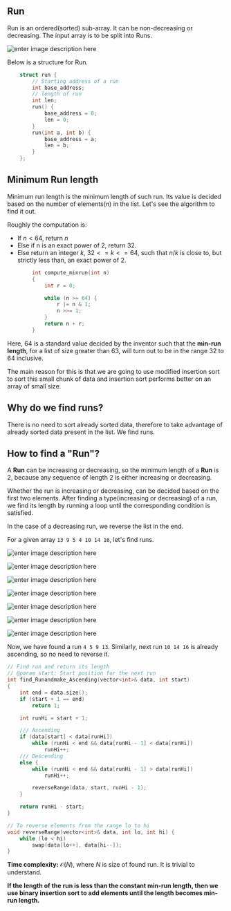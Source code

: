 ## Run
 
 Run is an ordered(sorted) sub-array. It can be non-decreasing or decreasing. The input array is to be split into Runs.

![enter image description here](https://github.com/KingsGambitLab/Lecture_Notes/blob/master/articles/Akash%20Articles/md/Images/Tim_Sort/1.jpg)

Below is a structure for Run.
```cpp
    struct run {
        // Starting address of a run
        int base_address;
        // length of run
        int len;
        run() {
            base_address = 0;
            len = 0;
        }
        run(int a, int b) {
            base_address = a;
            len = b;
        }
    };
```

## Minimum Run length 
Minimum run length is the minimum length of such run. Its value is decided based on the number of elements($n$) in the list. Let's see the algorithm to find it out.
    
Roughly the computation is:
- If $n < 64$, return $n$
- Else if n is an exact power of $2$, return $32$.
- Else return an integer $k$, $32 <= k <= 64$, such that $n/k$ is close to, but strictly less than, an exact power of $2$.
    
```cpp
        int compute_minrun(int n)
        {
            int r = 0;

            while (n >= 64) {
                r |= n & 1;
                n >>= 1;
            }
            return n + r;
        }
```

Here, 64 is a standard value decided by the inventor such that the **min-run length**, for a list of size greater than 63, will turn out to be in the range 32 to 64 inclusive. 

The main reason for this is that we are going to use modified insertion sort to sort this small chunk of data and insertion sort performs better on an array of small size.

## Why do we find runs?
There is no need to sort already sorted data, therefore to take advantage of already sorted data present in the list. We find runs.

## How to find a "Run"?

A **Run** can be increasing or decreasing, so the minimum length of a **Run** is $2$, because any sequence of length 2 is either increasing or decreasing.

Whether the run is increasing or decreasing, can be decided based on the first two elements. After finding a type(increasing or decreasing) of a run, we find its length by running a loop until the corresponding condition is satisfied.

In the case of a decreasing run, we reverse the list in the end.

For a given array `13 9 5 4 10 14 16`, let's find runs.

![enter image description here](https://github.com/KingsGambitLab/Lecture_Notes/blob/master/articles/Akash%20Articles/md/Images/Tim_Sort/2.jpg)

![enter image description here](https://github.com/KingsGambitLab/Lecture_Notes/blob/master/articles/Akash%20Articles/md/Images/Tim_Sort/3.jpg)

![enter image description here](https://github.com/KingsGambitLab/Lecture_Notes/blob/master/articles/Akash%20Articles/md/Images/Tim_Sort/4.jpg)

![enter image description here](https://github.com/KingsGambitLab/Lecture_Notes/blob/master/articles/Akash%20Articles/md/Images/Tim_Sort/5.jpg)

![enter image description here](https://github.com/KingsGambitLab/Lecture_Notes/blob/master/articles/Akash%20Articles/md/Images/Tim_Sort/6.jpg)

![enter image description here](https://github.com/KingsGambitLab/Lecture_Notes/blob/master/articles/Akash%20Articles/md/Images/Tim_Sort/7.jpg)

![enter image description here](https://github.com/KingsGambitLab/Lecture_Notes/blob/master/articles/Akash%20Articles/md/Images/Tim_Sort/8.jpg)

Now, we have found a run `4 5 9 13`. Similarly, next run `10 14 16` is already ascending, so no need to reverse it.

```cpp
// Find run and return its length
// @param start: Start position for the next run
int find_Runandmake_Ascending(vector<int>& data, int start)
{
    int end = data.size();
    if (start + 1 == end)
        return 1;

    int runHi = start + 1;

    /// Ascending
    if (data[start] < data[runHi])
        while (runHi < end && data[runHi - 1] < data[runHi])
            runHi++;
    /// Descending
    else {
        while (runHi < end && data[runHi - 1] > data[runHi])
            runHi++;

        reverseRange(data, start, runHi - 1);
    }

    return runHi - start;
}

// To reverse elements from the range lo to hi
void reverseRange(vector<int>& data, int lo, int hi) {
    while (lo < hi)
        swap(data[lo++], data[hi--]);
}
```
**Time complexity:** $\mathcal{O}(N)$, where $N$ is size of found run. It is trivial to understand.

**If the length of the run is less than the constant min-run length, then we use binary insertion sort to add elements until the length becomes min-run length.**
